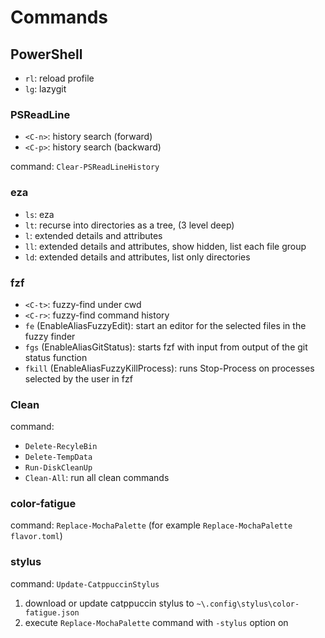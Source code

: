 # Commands

## PowerShell

- `rl`: reload profile
- `lg`: lazygit

### PSReadLine

- `<C-n>`: history search (forward)
- `<C-p>`: history search (backward)

command: `Clear-PSReadLineHistory`

### eza

- `ls`: eza
- `lt`: recurse into directories as a tree, (3 level deep)
- `l`: extended details and attributes
- `ll`: extended details and attributes, show hidden, list each file group
- `ld`: extended details and attributes, list only directories

### fzf

- `<C-t>`: fuzzy-find under cwd
- `<C-r>`: fuzzy-find command history
- `fe` (EnableAliasFuzzyEdit): start an editor for the selected files in the fuzzy finder
- `fgs` (EnableAliasGitStatus): starts fzf with input from output of the git status function
- `fkill` (EnableAliasFuzzyKillProcess): runs Stop-Process on processes selected by the user in fzf

### Clean

command:

- `Delete-RecyleBin`
- `Delete-TempData`
- `Run-DiskCleanUp`
- `Clean-All`: run all clean commands

### color-fatigue

command: `Replace-MochaPalette` (for example `Replace-MochaPalette flavor.toml`)

### stylus

command: `Update-CatppuccinStylus`

1. download or update catppuccin stylus to `~\.config\stylus\color-fatigue.json`
2. execute `Replace-MochaPalette` command with `-stylus` option on
